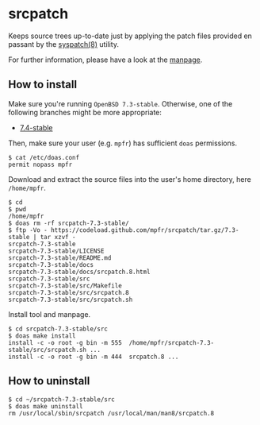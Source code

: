 # srcpatch

Keeps source trees up-to-date just by applying the patch files provided en passant by the [syspatch(8)](http://man.openbsd.org/syspatch) utility.

For further information, please have a look at the [manpage](https://mpfr.net/man/srcpatch/7.3-stable/srcpatch.8.html).

## How to install

Make sure you're running `OpenBSD 7.3-stable`. Otherwise, one of the following branches might be more appropriate:
* [7.4-stable](https://github.com/mpfr/srcpatch/tree/7.4-stable)

Then, make sure your user (e.g. `mpfr`) has sufficient `doas` permissions.

```
$ cat /etc/doas.conf
permit nopass mpfr
```

Download and extract the source files into the user's home directory, here `/home/mpfr`.

```
$ cd
$ pwd
/home/mpfr
$ doas rm -rf srcpatch-7.3-stable/
$ ftp -Vo - https://codeload.github.com/mpfr/srcpatch/tar.gz/7.3-stable | tar xzvf -
srcpatch-7.3-stable
srcpatch-7.3-stable/LICENSE
srcpatch-7.3-stable/README.md
srcpatch-7.3-stable/docs
srcpatch-7.3-stable/docs/srcpatch.8.html
srcpatch-7.3-stable/src
srcpatch-7.3-stable/src/Makefile
srcpatch-7.3-stable/src/srcpatch.8
srcpatch-7.3-stable/src/srcpatch.sh
```

Install tool and manpage.

```
$ cd srcpatch-7.3-stable/src
$ doas make install
install -c -o root -g bin -m 555  /home/mpfr/srcpatch-7.3-stable/src/srcpatch.sh ...
install -c -o root -g bin -m 444  srcpatch.8 ...
```

## How to uninstall

```
$ cd ~/srcpatch-7.3-stable/src
$ doas make uninstall
rm /usr/local/sbin/srcpatch /usr/local/man/man8/srcpatch.8
```
